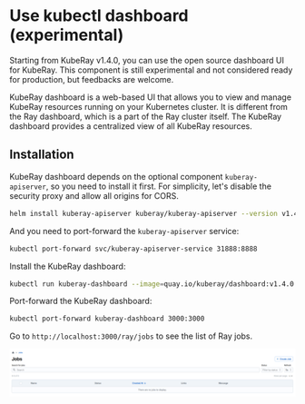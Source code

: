 # Use kubectl dashboard (experimental)

Starting from KubeRay v1.4.0, you can use the open source dashboard UI for KubeRay. This component is still experimental and not considered ready for production, but feedbacks are welcome.

KubeRay dashboard is a web-based UI that allows you to view and manage KubeRay resources running on your Kubernetes cluster. It is different from the Ray dashboard, which is a part of the Ray cluster itself. The KubeRay dashboard provides a centralized view of all KubeRay resources.

## Installation

KubeRay dashboard depends on the optional component `kuberay-apiserver`, so you need to install it first. For simplicity, let's disable the security proxy and allow all origins for CORS.

```bash
helm install kuberay-apiserver kuberay/kuberay-apiserver --version v1.4.0 --set security= --set cors.allowOrigin='*'
```

And you need to port-forward the `kuberay-apiserver` service:

```bash
kubectl port-forward svc/kuberay-apiserver-service 31888:8888
```

Install the KubeRay dashboard:

```bash
kubectl run kuberay-dashboard --image=quay.io/kuberay/dashboard:v1.4.0
```

Port-forward the KubeRay dashboard:

```bash
kubectl port-forward kuberay-dashboard 3000:3000
```

Go to `http://localhost:3000/ray/jobs` to see the list of Ray jobs.

![KubeRay Dashboard List of Rayjobs](./images/kuberay-dashboard-rayjobs.png)
